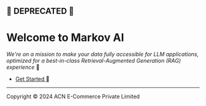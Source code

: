 ## 🚨 DEPRECATED 🚨 ##

# Welcome to Markov AI

_We're on a mission to make your data fully accessible for LLM applications, optimized for a best-in-class Retrieval-Augmented Generation (RAG) experience_ 🌚

* [ Get Started ](https://pypi.org/project/markov-ai/)  🚀 

***

Copyright © 2024  ACN E-Commerce Private Limited
